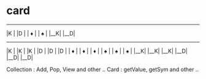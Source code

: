 # card
 ___   ___  
|K  | |D  | 
| ♦ | | ♠ | 
|__K| |__D| 
 ___   ___   ___   ___   ___   ___  
|K  | |K  | |K  | |D  | |D  | |D  | 
| ♦ | | ♦ | | ♦ | | ♠ | | ♠ | | ♠ | 
|__K| |__K| |__K| |__D| |__D| |__D| 

Collection : Add, Pop, View and other ..
Card : getValue, getSym and other ..
